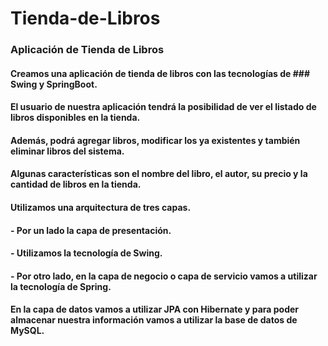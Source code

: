 # Tienda-de-Libros
### Aplicación de Tienda de Libros
#### Creamos una aplicación de tienda de libros con las tecnologías de ### Swing y SpringBoot.

#### El usuario de nuestra aplicación tendrá la posibilidad de ver el listado de libros disponibles en la tienda.

#### Además, podrá agregar libros, modificar los ya existentes y también eliminar libros del sistema.

#### Algunas características son el nombre del libro, el autor, su precio y la cantidad de libros en la tienda.

#### Utilizamos una arquitectura de tres capas.

#### - Por un lado la capa de presentación.

#### - Utilizamos la tecnología de Swing.

#### - Por otro lado, en la capa de negocio o capa de servicio vamos a utilizar la tecnología de Spring.

#### En la capa de datos vamos a utilizar JPA con Hibernate y para poder almacenar nuestra información vamos a utilizar la base de datos de MySQL.


